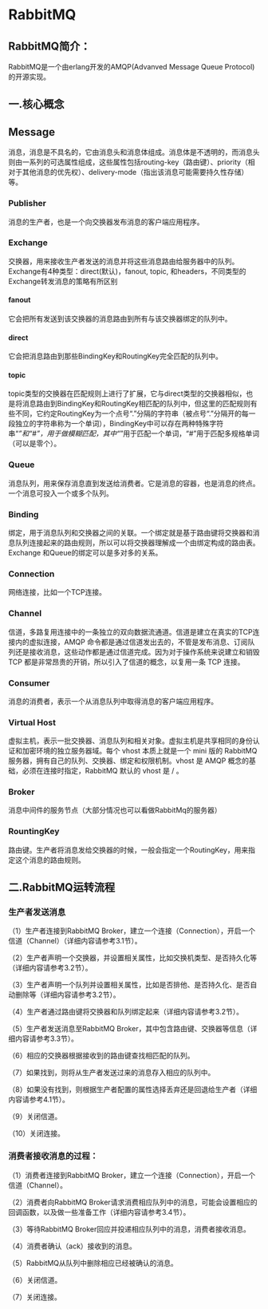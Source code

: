 # RabbitMQ
## RabbitMQ简介：
RabbitMQ是一个由erlang开发的AMQP(Advanved Message Queue Protocol)的开源实现。

##  一.核心概念 
  
## Message
消息，消息是不具名的，它由消息头和消息体组成。消息体是不透明的，而消息头则由一系列的可选属性组成，这些属性包括routing-key（路由键）、priority（相对于其他消息的优先权）、delivery-mode（指出该消息可能需要持久性存储）等。

### Publisher
消息的生产者，也是一个向交换器发布消息的客户端应用程序。

### Exchange
交换器，用来接收生产者发送的消息并将这些消息路由给服务器中的队列。
Exchange有4种类型：direct(默认)，fanout, topic, 和headers，不同类型的Exchange转发消息的策略有所区别
#### fanout
它会把所有发送到该交换器的消息路由到所有与该交换器绑定的队列中。
#### direct
它会把消息路由到那些BindingKey和RoutingKey完全匹配的队列中。
#### topic
topic类型的交换器在匹配规则上进行了扩展，它与direct类型的交换器相似，也是将消息路由到BindingKey和RoutingKey相匹配的队列中，但这里的匹配规则有些不同，它约定RoutingKey为一个点号“.”分隔的字符串（被点号“.”分隔开的每一段独立的字符串称为一个单词），BindingKey中可以存在两种特殊字符串“*”和“#”，用于做模糊匹配，其中“*”用于匹配一个单词，“#”用于匹配多规格单词（可以是零个）。

### Queue
消息队列，用来保存消息直到发送给消费者。它是消息的容器，也是消息的终点。一个消息可投入一个或多个队列。

### Binding
绑定，用于消息队列和交换器之间的关联。一个绑定就是基于路由键将交换器和消息队列连接起来的路由规则，所以可以将交换器理解成一个由绑定构成的路由表。
Exchange 和Queue的绑定可以是多对多的关系。

### Connection
网络连接，比如一个TCP连接。

### Channel
信道，多路复用连接中的一条独立的双向数据流通道。信道是建立在真实的TCP连接内的虚拟连接，AMQP 命令都是通过信道发出去的，不管是发布消息、订阅队列还是接收消息，这些动作都是通过信道完成。因为对于操作系统来说建立和销毁 TCP 都是非常昂贵的开销，所以引入了信道的概念，以复用一条 TCP 连接。
### Consumer
消息的消费者，表示一个从消息队列中取得消息的客户端应用程序。

### Virtual Host
虚拟主机，表示一批交换器、消息队列和相关对象。虚拟主机是共享相同的身份认证和加密环境的独立服务器域。每个 vhost 本质上就是一个 mini 版的 RabbitMQ 服务器，拥有自己的队列、交换器、绑定和权限机制。vhost 是 AMQP 概念的基础，必须在连接时指定，RabbitMQ 默认的 vhost 是 / 。

### Broker
消息中间件的服务节点（大部分情况也可以看做RabbitMq的服务器）
### RountingKey
路由键。生产者将消息发给交换器的时候，一般会指定一个RoutingKey，用来指定这个消息的路由规则。

##  二.RabbitMQ运转流程

 ### 生产者发送消息
（1）生产者连接到RabbitMQ Broker，建立一个连接（Connection），开启一个信道（Channel）（详细内容请参考3.1节）。

（2）生产者声明一个交换器，并设置相关属性，比如交换机类型、是否持久化等（详细内容请参考3.2节）。

（3）生产者声明一个队列并设置相关属性，比如是否排他、是否持久化、是否自动删除等（详细内容请参考3.2节）。

（4）生产者通过路由键将交换器和队列绑定起来（详细内容请参考3.2节）。

（5）生产者发送消息至RabbitMQ Broker，其中包含路由键、交换器等信息（详细内容请参考3.3节）。

（6）相应的交换器根据接收到的路由键查找相匹配的队列。

（7）如果找到，则将从生产者发送过来的消息存入相应的队列中。

（8）如果没有找到，则根据生产者配置的属性选择丢弃还是回退给生产者（详细内容请参考4.1节）。

（9）关闭信道。

（10）关闭连接。

### 消费者接收消息的过程：

（1）消费者连接到RabbitMQ Broker，建立一个连接（Connection），开启一个信道（Channel）。

（2）消费者向RabbitMQ Broker请求消费相应队列中的消息，可能会设置相应的回调函数，以及做一些准备工作（详细内容请参考3.4节）。

（3）等待RabbitMQ Broker回应并投递相应队列中的消息，消费者接收消息。

（4）消费者确认（ack）接收到的消息。

（5）RabbitMQ从队列中删除相应已经被确认的消息。

（6）关闭信道。

（7）关闭连接。
